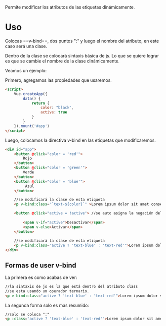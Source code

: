 Permite modificar los atributos de las etiquetas dinámicamente.

# Uso
Colocas ==v-bind==, dos puntos ":" y luego el nombre del atributo, en este caso será una clase. 

Dentro de la clase se colocará sintaxis básica de js. Lo que se quiere lograr es que se cambie el nombre de la clase dinámicamente.

Veamos un ejemplo:

Primero, agregamos las propiedades que usaremos.
```HTML
<script>
	Vue.createApp({
		data() {
			return {
				color: "black",
				active: true
			}
        }
	}).mount('#app')
</script>
```
Luego, colocamos la directiva v-bind en las etiquetas que modificaremos.
```HTML
<div id="app">
    <button @click="color = 'red'">
        Rojo
    </button>
    <button @click="color = 'green'">
        Verde
    </button>
    <button @click="color = 'blue'">
         Azul
    </button>

	//se modificará la clase de esta etiqueta
    <p v-bind:class="`text-${color}`" >Lorem ipsum dolor sit amet consectetur adipisicing elit. Excepturi, deserunt nemo </p>

    <button @click="active = !active"> //se auto asigna la negación del valor de la variable cada vez que se hace clic.
    
        <span v-if="active">Desactivar</span>
        <span v-else>Activar</span>
    </button>
	
	//se modificará la clase de esta etiqueta
	<p v-bind:class="active ? 'text-blue' : 'text-red'">Lorem ipsum dolor sit amet con</p>
</div>
```

## Formas de user v-bind
La primera es como acabas de ver:
```HTML
//la sintaxis de js es la que está dentro del atributo class
//se esta usando un operador ternario.
<p v-bind:class="active ? 'text-blue' : 'text-red'">Lorem ipsum dolor sit amet con</p>
```
La segunda forma solo es mas resumido:
```HTML
//solo se coloca ":"
<p :class="active ? 'text-blue' : 'text-red'">Lorem ipsum dolor sit amet con</p>
```